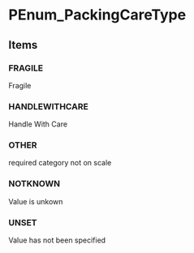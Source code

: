 # PEnum_PackingCareType
<!-- end of short definition -->

## Items

### FRAGILE
Fragile

### HANDLEWITHCARE
Handle With Care

### OTHER
required category not on scale

### NOTKNOWN
Value is unkown

### UNSET
Value has not been specified
